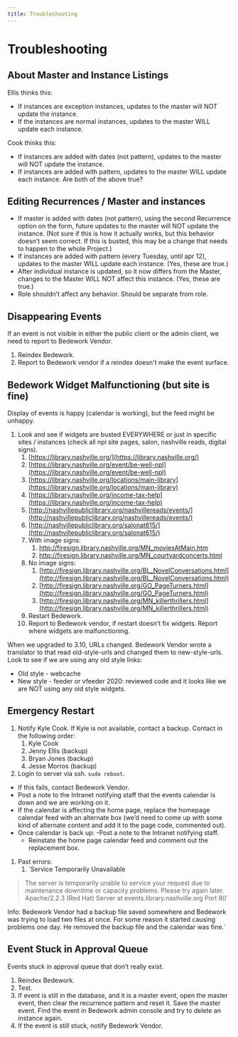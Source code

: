 ```yaml
---
title: Troubleshooting
---
```


# Troubleshooting

## About Master and Instance Listings

Ellis thinks this:
-	If instances are exception instances, updates to the master will NOT update the instance.
-	If the instances are normal instances, updates to the master WILL update each instance.

Cook thinks this:
-	If instances are added with dates (not pattern), updates to the master will NOT update the instance.
-	If instances are added with pattern, updates to the master WILL update each instance.
Are both of the above true?

## Editing Recurrences / Master and instances

-	If master is added with dates (not pattern), using the second Recurrence option on the form, future updates to the master will NOT update the instance. (Not sure if this is how it actually works, but this behavior doesn’t seem correct. If this is busted, this may be a change that needs to happen to the whole Project.)
-	If instances are added with pattern (every Tuesday, until apr 12), updates to the master WILL update each instance. (Yes, these are true.)
-	After individual instance is updated, so it now differs from the Master, changes to the Master WILL NOT affect this instance. (Yes, these are true.)
-	Role shouldn’t affect any behavior. Should be separate from role.

## Disappearing Events

If an event is not visible in either the public client or the admin client, we need to report to Bedework Vendor.

1. Reindex Bedework.
1. Report to Bedework vendor if a reindex doesn't make the event surface.

## Bedework Widget Malfunctioning (but site is fine)

Display of events is happy (calendar is working), but the feed might be unhappy.

1.	Look and see if widgets are busted EVERYWHERE or just in specific sites / instances (check all npl site pages, salon, nashville reads, digital signs).
    1. [https://library.nashville.org/](https://library.nashville.org/)
    1. [https://library.nashville.org/event/be-well-npl](https://library.nashville.org/event/be-well-npl)
    1. [https://library.nashville.org/locations/main-library](https://library.nashville.org/locations/main-library)
    1. [https://library.nashville.org/income-tax-help](https://library.nashville.org/income-tax-help)
    1. [http://nashvillepubliclibrary.org/nashvillereads/events/](http://nashvillepubliclibrary.org/nashvillereads/events/)
    1. [http://nashvillepubliclibrary.org/salonat615/](http://nashvillepubliclibrary.org/salonat615/)
    1.	With image signs:
        1.	http://firesign.library.nashville.org/MN_moviesAtMain.htm
        1.	http://firesign.library.nashville.org/MN_courtyardconcerts.html
    1.	No image signs:
        1. [http://firesign.library.nashville.org/BL_NovelConversations.html](http://firesign.library.nashville.org/BL_NovelConversations.html)
        1.	[http://firesign.library.nashville.org/GO_PageTurners.html](http://firesign.library.nashville.org/GO_PageTurners.html)
        1.	[http://firesign.library.nashville.org/MN_killerthrillers.html](http://firesign.library.nashville.org/MN_killerthrillers.html)
    1.	Restart Bedework.
    1.	Report to Bedework vendor, if restart doesn’t fix widgets. Report where widgets are malfunctioning.

When we upgraded to 3.10, URLs changed. Bedework Vendor wrote a translator to that read old-style-urls and changed them to new-style-urls. Look to see if we are using any old style links:
-	Old style - webcache
-	New style - feeder or vfeeder
2020: reviewed code and it looks like we are NOT using any old style widgets.

## Emergency Restart

1.	Notify Kyle Cook. If Kyle is not available, contact a backup. Contact in the following order:
    1. Kyle Cook
    1. Jenny Ellis (backup)
    1. Bryan Jones (backup)
    1. Jesse Morros (backup)
1. Login to server via ssh. `sudo reboot`.
- If this fails, contact Bedework Vendor.
- Post a note to the Intranet notifying staff that the events calendar is down and we are working on it.
- If the calendar is affecting the home page, replace the homepage calendar feed with an alternate box (we’d need to come up with some kind of alternate content and add it to the page code, commented out).
- Once calendar is back up:
    -Post a note to the Intranet notifying staff.
    - Reinstate the home page calendar feed and comment out the replacement box.

1.	Past errors:
    1.	`Service Temporarily Unavailable
> The server is temporarily unable to service your request due to maintenance downtime or capacity problems. Please try again later.`
`Apache/2.2.3 (Red Hat) Server at events.library.nashville.org Port 80`

Info: Bedework Vendor had a backup file saved somewhere and Bedework was trying to load two files at once. For some reason it started causing problems one day. He removed the backup file and the calendar was fine.`

## Event Stuck in Approval Queue

Events stuck in approval queue that don’t really exist.

1.	Reindex Bedework.
1.	Test.
1.	If event is still in the database, and it is a master event, open the master event, then clear the recurrence pattern and reset it. Save the master event. Find the event in Bedework admin console and try to delete an instance again.
1.	If the event is still stuck, notify Bedework Vendor.

